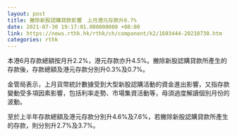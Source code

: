 ```yaml
---
layout: post
title: 撇除新股認購貸款影響　上月港元存款升0.7%
date: 2021-07-30 19:17:01.000000000 +08:00
link: https://news.rthk.hk/rthk/ch/component/k2/1603444-20210730.htm
categories: rthk
---
```


本港6月存款總額按月升2.2%，港元存款亦升4.5%。撇除新股認購貸款所產生的存款後，存款總額及港元存款分別升0.3%及0.7%。

金管局表示，上月貨幣統計數據受到大型新股認購活動的資金進出影響，又指存款變動受多項因素影響，包括利率走勢、市場集資活動等，毋須過度解讀個別月份的波動。

至於上半年存款總額及港元存款分別升4.6%及7.6%，若撇除新股認購貸款所產生的存款，則分別升2.7%及3.7%。
